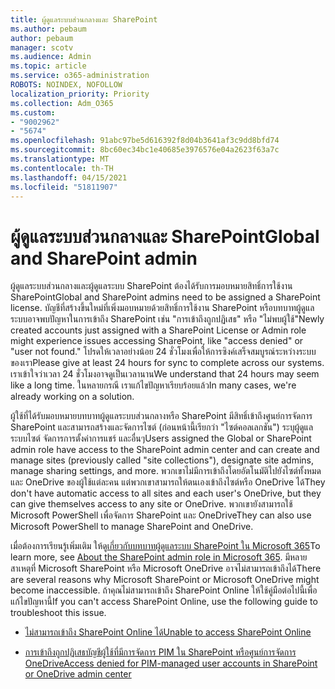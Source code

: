 ```yaml
---
title: ผู้ดูแลระบบส่วนกลางและ SharePoint
ms.author: pebaum
author: pebaum
manager: scotv
ms.audience: Admin
ms.topic: article
ms.service: o365-administration
ROBOTS: NOINDEX, NOFOLLOW
localization_priority: Priority
ms.collection: Adm_O365
ms.custom:
- "9002962"
- "5674"
ms.openlocfilehash: 91abc97be5d616392f8d04b3641af3c9dd8bfd74
ms.sourcegitcommit: 8bc60ec34bc1e40685e3976576e04a2623f63a7c
ms.translationtype: MT
ms.contentlocale: th-TH
ms.lasthandoff: 04/15/2021
ms.locfileid: "51811907"
---
```

# <a name="global-and-sharepoint-admin"></a><span data-ttu-id="45b2e-102">ผู้ดูแลระบบส่วนกลางและ SharePoint</span><span class="sxs-lookup"><span data-stu-id="45b2e-102">Global and SharePoint admin</span></span>

<span data-ttu-id="45b2e-103">ผู้ดูแลระบบส่วนกลางและผู้ดูแลระบบ SharePoint ต้องได้รับการมอบหมายสิทธิ์การใช้งาน SharePoint</span><span class="sxs-lookup"><span data-stu-id="45b2e-103">Global and SharePoint admins need to be assigned a SharePoint license.</span></span> <span data-ttu-id="45b2e-104">บัญชีที่สร้างขึ้นใหม่ที่เพิ่งมอบหมายด้วยสิทธิ์การใช้งาน SharePoint หรือบทบาทผู้ดูแลระบบอาจพบปัญหาในการเข้าถึง SharePoint เช่น "การเข้าถึงถูกปฏิเสธ" หรือ "ไม่พบผู้ใช้"</span><span class="sxs-lookup"><span data-stu-id="45b2e-104">Newly created accounts just assigned with a SharePoint License or Admin role might experience issues accessing SharePoint, like "access denied" or "user not found."</span></span> <span data-ttu-id="45b2e-105">โปรดให้เวลาอย่างน้อย 24 ชั่วโมงเพื่อให้การซิงค์เสร็จสมบูรณ์ระหว่างระบบของเรา</span><span class="sxs-lookup"><span data-stu-id="45b2e-105">Please give at least 24 hours for sync to complete across our systems.</span></span> <span data-ttu-id="45b2e-106">เราเข้าใจว่าเวลา 24 ชั่วโมงอาจดูเป็นเวลานาน</span><span class="sxs-lookup"><span data-stu-id="45b2e-106">We understand that 24 hours may seem like a long time.</span></span> <span data-ttu-id="45b2e-107">ในหลายกรณี เราแก้ไขปัญหาเรียบร้อยแล้ว</span><span class="sxs-lookup"><span data-stu-id="45b2e-107">In many cases, we're already working on a solution.</span></span>

<span data-ttu-id="45b2e-108">ผู้ใช้ที่ได้รับมอบหมายบทบาทผู้ดูแลระบบส่วนกลางหรือ SharePoint มีสิทธิ์เข้าถึงศูนย์การจัดการ SharePoint และสามารถสร้างและจัดการไซต์ (ก่อนหน้านี้เรียกว่า "ไซต์คอลเลกชัน") ระบุผู้ดูแลระบบไซต์ จัดการการตั้งค่าการแชร์ และอื่นๆ</span><span class="sxs-lookup"><span data-stu-id="45b2e-108">Users assigned the Global or SharePoint admin role have access to the SharePoint admin center and can create and manage sites (previously called "site collections"), designate site admins, manage sharing settings, and more.</span></span> <span data-ttu-id="45b2e-109">พวกเขาไม่มีการเข้าถึงโดยอัตโนมัติไปยังไซต์ทั้งหมดและ OneDrive ของผู้ใช้แต่ละคน แต่พวกเขาสามารถให้ตนเองเข้าถึงไซต์หรือ OneDrive ได้</span><span class="sxs-lookup"><span data-stu-id="45b2e-109">They don't have automatic access to all sites and each user's OneDrive, but they can give themselves access to any site or OneDrive.</span></span> <span data-ttu-id="45b2e-110">พวกเขายังสามารถใช้ Microsoft PowerShell เพื่อจัดการ SharePoint และ OneDrive</span><span class="sxs-lookup"><span data-stu-id="45b2e-110">They can also use Microsoft PowerShell to manage SharePoint and OneDrive.</span></span>

<span data-ttu-id="45b2e-111">เมื่อต้องการเรียนรู้เพิ่มเติม ให้ดู[เกี่ยวกับบทบาทผู้ดูแลระบบ SharePoint ใน Microsoft 365](https://docs.microsoft.com/sharepoint/sharepoint-admin-role)</span><span class="sxs-lookup"><span data-stu-id="45b2e-111">To learn more, see [About the SharePoint admin role in Microsoft 365](https://docs.microsoft.com/sharepoint/sharepoint-admin-role).</span></span>
<span data-ttu-id="45b2e-112">มีหลายสาเหตุที่ Microsoft SharePoint หรือ Microsoft OneDrive อาจไม่สามารถเข้าถึงได้</span><span class="sxs-lookup"><span data-stu-id="45b2e-112">There are several reasons why Microsoft SharePoint or Microsoft OneDrive might become inaccessible.</span></span> <span data-ttu-id="45b2e-113">ถ้าคุณไม่สามารถเข้าถึง SharePoint Online ให้ใช้คู่มือต่อไปนี้เพื่อแก้ไขปัญหานี้</span><span class="sxs-lookup"><span data-stu-id="45b2e-113">If you can't access SharePoint Online, use the following guide to troubleshoot this issue.</span></span>

- [<span data-ttu-id="45b2e-114">ไม่สามารถเข้าถึง SharePoint Online ได้</span><span class="sxs-lookup"><span data-stu-id="45b2e-114">Unable to access SharePoint Online</span></span>](https://docs.microsoft.com/sharepoint/troubleshoot/sharing-and-permissions/sharepoint-online-inaccessible)

- [<span data-ttu-id="45b2e-115">การเข้าถึงถูกปฏิเสธบัญชีผู้ใช้ที่มีการจัดการ PIM ใน SharePoint หรือศูนย์การจัดการ OneDrive</span><span class="sxs-lookup"><span data-stu-id="45b2e-115">Access denied for PIM-managed user accounts in SharePoint or OneDrive admin center</span></span>](https://docs.microsoft.com/sharepoint/troubleshoot/administration/access-denied-to-pim-user-accounts)